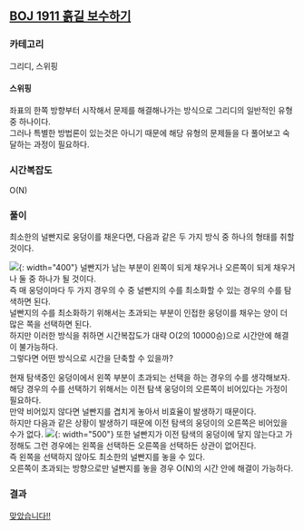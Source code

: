 ## [BOJ 1911 흙길 보수하기](https://www.acmicpc.net/problem/1911)

### 카테고리

그리디, 스위핑

#### 스위핑

좌표의 한쪽 방향부터 시작해서 문제를 해결해나가는 방식으로 그리디의 일반적인 유형 중 하나이다.  
그러나 특별한 방법론이 있는것은 아니기 때문에 해당 유형의 문제들을 다 풀어보고 숙달하는 과정이 필요하다.

### 시간복잡도

O\(N\)

### 풀이

최소한의 널빤지로 웅덩이를 채운다면, 다음과 같은 두 가지 방식 중 하나의 형태를 취할 것이다.

![](https://cryscham123.github.io/assets/images/1911-1.jpg){: width="400"}
널빤지가 남는 부분이 왼쪽이 되게 채우거나 오른쪽이 되게 채우거나 둘 중 하나가 될 것이다.  
즉 매 웅덩이마다 두 가지 경우의 수 중 널빤지의 수를 최소화할 수 있는 경우의 수를 탐색하면 된다.  
널빤지의 수를 최소화하기 위해서는 초과되는 부분이 인접한 웅덩이를 채우는 양이 더 많은 쪽을 선택하면 된다.  
하지만 이러한 방식을 취하면 시간복잡도가 대략 O\(2의 10000승\)으로 시간안에 해결이 불가능하다.  
그렇다면 어떤 방식으로 시간을 단축할 수 있을까?

현재 탐색중인 웅덩이에서 왼쪽 부분이 초과되는 선택을 하는 경우의 수를 생각해보자.  
해당 경우의 수를 선택하기 위해서는 이전 탐색 웅덩이의 오른쪽이 비어있다는 가정이 필요하다.  
만약 비어있지 않다면 널빤지를 겹치게 놓아서 비효율이 발생하기 때문이다.  
하지만 다음과 같은 상황이 발생하기 때문에 이전 탐색의 웅덩이의 오른쪽은 비어있을 수가 없다.
![](https://cryscham123.github.io/assets/images/1911-2.jpg){: width="500"}
또한 널빤지가 이전 탐색의 웅덩이에 닿지 않는다고 가정해도 그런 경우에는 왼쪽을 선택하든 오른쪽을 선택하든 상관이 없어진다.  
즉 왼쪽을 선택하지 않아도 최소한의 널빤지를 놓을 수 있다.  
오른쪽이 초과되는 방향으로만 널빤지를 놓을 경우 O\(N\)의 시간 안에 해결이 가능하다.

### 결과

[맞았습니다!!](https://www.acmicpc.net/source/56689695)
